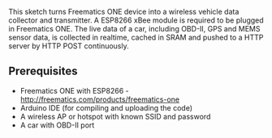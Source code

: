 This sketch turns Freematics ONE device into a wireless vehicle data collector and transmitter. A ESP8266 xBee module is required to be plugged in Freematics ONE. The live data of a car, including OBD-II, GPS and MEMS sensor data, is collected in realtime, cached in SRAM and pushed to a HTTP server by HTTP POST continuously.

Prerequisites
-------------

* Freematics ONE with ESP8266 - http://freematics.com/products/freematics-one
* Arduino IDE (for compiling and uploading the code)
* A wireless AP or hotspot with known SSID and password
* A car with OBD-II port
